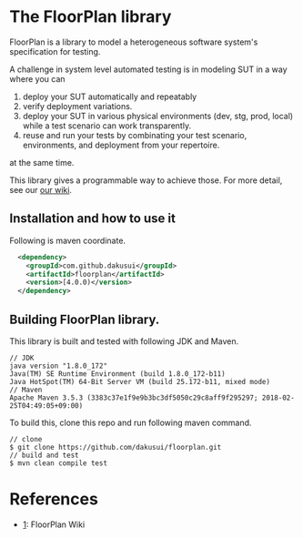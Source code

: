 # The FloorPlan library
FloorPlan is a library to model a heterogeneous software system's specification
for testing.

A challenge in system level automated testing is in modeling SUT in a way where
you can

1. deploy your SUT automatically and repeatably
2. verify deployment variations.
3. deploy your SUT in various physical environments (dev, stg, prod, local) while
  a test scenario can work transparently.
4. reuse and run your tests by combinating your test scenario, environments, and 
  deployment from your repertoire.

at the same time.
  
This library gives a programmable way to achieve those. For more detail,
see our [our wiki][1].

## Installation and how to use it
Following is maven coordinate.

```xml
  <dependency>
    <groupId>com.github.dakusui</groupId>
    <artifactId>floorplan</artifactId>
    <version>[4.0.0)</version>
  </dependency>
```

## Building FloorPlan library.
This library is built and tested with following JDK and Maven.
```
// JDK
java version "1.8.0_172"
Java(TM) SE Runtime Environment (build 1.8.0_172-b11)
Java HotSpot(TM) 64-Bit Server VM (build 25.172-b11, mixed mode)
// Maven
Apache Maven 3.5.3 (3383c37e1f9e9b3bc3df5050c29c8aff9f295297; 2018-02-25T04:49:05+09:00)
```
 
To build this, clone this repo and run following maven command.

```
// clone
$ git clone https://github.com/dakusui/floorplan.git
// build and test
$ mvn clean compile test

```
# References
* [1]: FloorPlan Wiki

[1]: https://github.com/dakusui/floorplan/wiki
